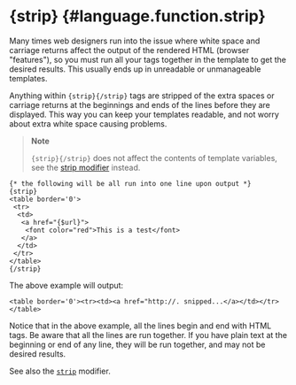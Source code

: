 {strip} {#language.function.strip}
=======

Many times web designers run into the issue where white space and
carriage returns affect the output of the rendered HTML (browser
\"features\"), so you must run all your tags together in the template to
get the desired results. This usually ends up in unreadable or
unmanageable templates.

Anything within `{strip}{/strip}` tags are stripped of the extra spaces
or carriage returns at the beginnings and ends of the lines before they
are displayed. This way you can keep your templates readable, and not
worry about extra white space causing problems.

> **Note**
>
> `{strip}{/strip}` does not affect the contents of template variables,
> see the [strip modifier](#language.modifier.strip) instead.


    {* the following will be all run into one line upon output *}
    {strip}
    <table border='0'>
     <tr>
      <td>
       <a href="{$url}">
        <font color="red">This is a test</font>
       </a>
      </td>
     </tr>
    </table>
    {/strip}

      

The above example will output:


    <table border='0'><tr><td><a href="http://. snipped...</a></td></tr></table>

      

Notice that in the above example, all the lines begin and end with HTML
tags. Be aware that all the lines are run together. If you have plain
text at the beginning or end of any line, they will be run together, and
may not be desired results.

See also the [`strip`](#language.modifier.strip) modifier.
